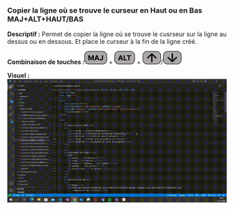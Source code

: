 ### Copier la ligne où se trouve le curseur en Haut ou en Bas MAJ+ALT+HAUT/BAS

**Descriptif :** Permet de copier la ligne où se trouve le cusrseur sur la ligne au dessus ou en dessous. Et place le curseur à la fin de la ligne créé.

**Combinaison de touches :**![maj](../touches/MAJ.png) + ![alt](../touches/ALT.png) + ![Haut](../touches/HAUT.png)/![bas](../touches/BAS.png)

**Visuel :** ![Copier la ligne où se trouve le curseur en Haut ou en Bas MAJ+ALT+HAUT/BAS](./gifs/MAJ-ALT-HAUT_BAS.gif)
